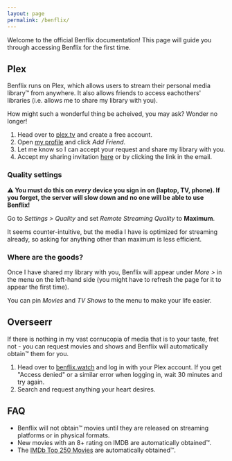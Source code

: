 ```yaml
---
layout: page
permalink: /benflix/
---
```


Welcome to the official Benflix documentation! This page will guide you through accessing Benflix for the first time.

## Plex
Benflix runs on Plex, which allows users to stream their personal media library™ from anywhere. It also allows friends to access eachothers' libraries (i.e. allows me to share my library with you).

How might such a wonderful thing be acheived, you may ask? Wonder no longer!

1. Head over to [plex.tv](https://www.plex.tv/) and create a free account.
2. Open [my profile](https://app.plex.tv/desktop/#!/user/9dc9e010ff731d50) and click *Add Friend*.
3. Let me know so I can accept your request and share my library with you.
4. Accept my sharing invitation [here](https://app.plex.tv/desktop/#!/settings/manage-library-access) or by clicking the link in the email.

### Quality settings
**⚠️ You must do this on *every* device you sign in on (laptop, TV, phone). If you forget, the server will slow down and no one will be able to use Benflix!**

Go to *Settings > Quality* and set *Remote Streaming Quality* to **Maximum**.

It seems counter-intuitive, but the media I have is optimized for streaming already, so asking for anything other than maximum is less efficient.

### Where are the goods?
Once I have shared my library with you, Benflix will appear under *More >* in the menu on the left-hand side (you might have to refresh the page for it to appear the first time).

You can pin *Movies* and *TV Shows* to the menu to make your life easier.

## Overseerr
If there is nothing in my vast cornucopia of media that is to your taste, fret not - you can request movies and shows and Benflix will automatically obtain™ them for you.

1. Head over to [benflix.watch](https://benflix.watch/) and log in with your Plex account. If you get "Access denied" or a similar error when logging in, wait 30 minutes and try again.
2. Search and request anything your heart desires.

## FAQ
* Benflix will not obtain™ movies until they are released on streaming platforms or in physical formats.
* New movies with an 8+ rating on IMDB are automatically obtained™.
* The [IMDb Top 250 Movies](https://www.imdb.com/chart/top/) are automatically obtained™.